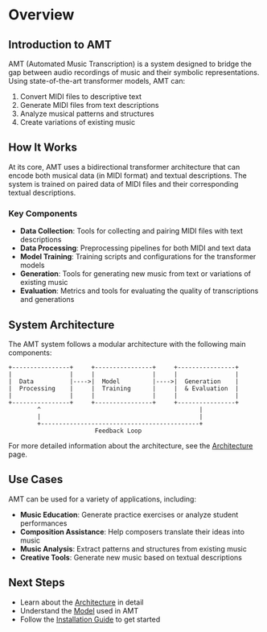 # Overview

## Introduction to AMT

AMT (Automated Music Transcription) is a system designed to bridge the gap between audio recordings of music and their symbolic representations. Using state-of-the-art transformer models, AMT can:

1. Convert MIDI files to descriptive text
2. Generate MIDI files from text descriptions
3. Analyze musical patterns and structures
4. Create variations of existing music

## How It Works

At its core, AMT uses a bidirectional transformer architecture that can encode both musical data (in MIDI format) and textual descriptions. The system is trained on paired data of MIDI files and their corresponding textual descriptions.

### Key Components

- **Data Collection**: Tools for collecting and pairing MIDI files with text descriptions
- **Data Processing**: Preprocessing pipelines for both MIDI and text data
- **Model Training**: Training scripts and configurations for the transformer models
- **Generation**: Tools for generating new music from text or variations of existing music
- **Evaluation**: Metrics and tools for evaluating the quality of transcriptions and generations

## System Architecture

The AMT system follows a modular architecture with the following main components:

```
+----------------+     +----------------+     +----------------+
|                |     |                |     |                |
|  Data          |---->|  Model         |---->|  Generation    |
|  Processing    |     |  Training      |     |  & Evaluation  |
|                |     |                |     |                |
+----------------+     +----------------+     +----------------+
        ^                                            |
        |                                            |
        +--------------------------------------------+
                        Feedback Loop
```

For more detailed information about the architecture, see the [Architecture](architecture.md) page.

## Use Cases

AMT can be used for a variety of applications, including:

- **Music Education**: Generate practice exercises or analyze student performances
- **Composition Assistance**: Help composers translate their ideas into music
- **Music Analysis**: Extract patterns and structures from existing music
- **Creative Tools**: Generate new music based on textual descriptions

## Next Steps

- Learn about the [Architecture](architecture.md) in detail
- Understand the [Model](model.md) used in AMT
- Follow the [Installation Guide](../usage/installation.md) to get started 